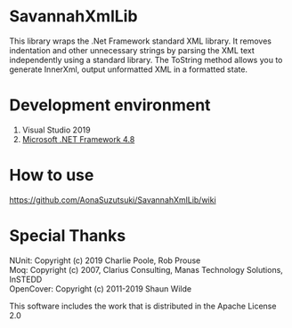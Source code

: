 # SavannahXmlLib
This library wraps the .Net Framework standard XML library.
It removes indentation and other unnecessary strings by parsing the XML text independently using a standard library.
The ToString method allows you to generate InnerXml, output unformatted XML in a formatted state.

# Development environment
1. Visual Studio 2019
2. [Microsoft .NET Framework 4.8](https://docs.microsoft.com/dotnet/framework/install/guide-for-developers)

# How to use
https://github.com/AonaSuzutsuki/SavannahXmlLib/wiki


# Special Thanks 
NUnit:                          Copyright (c) 2019 Charlie Poole, Rob Prouse  
Moq:                            Copyright (c) 2007, Clarius Consulting, Manas Technology Solutions, InSTEDD  
OpenCover:                      Copyright (c) 2011-2019 Shaun Wilde  

This software includes the work that is distributed in the Apache License 2.0
